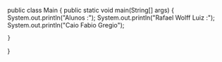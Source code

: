 public class Main
{
	public static void main(String[] args) {
		System.out.println("Alunos :");
		System.out.println("Rafael Wolff Luiz :");
		System.out.println("Caio Fabio Gregio");
		
	}
}
